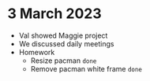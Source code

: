 # 3 March 2023
* Val showed Maggie project
* We discussed daily meetings
* Homework
    * Resize pacman `done`
    * Remove pacman white frame `done`
